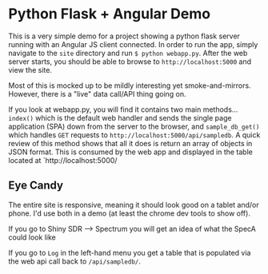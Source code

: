 # Python Flask + Angular Demo

This is a very simple demo for a project showing a python flask server running with an Angular JS client connected. In order to run the app, simply navigate to the `site` directory and run `$ python webapp.py`. After the web server starts, you should be able to browse to `http://localhost:5000` and view the site.

Most of this is mocked up to be mildly interesting yet smoke-and-mirrors. However, there is a "live" data call/API thing going on.

If you look at webapp.py, you will find it contains two main methods... `index()` which is the default web handler and sends the single page application (SPA) down from the server to the browser, and `sample_db_get()` which handles `GET` requests to `http://localhost:5000/api/sampledb`. A quick review of this method shows that all it does is return an array of objects in JSON format. This is consumed by the web app and displayed in the table located at `http://localhost:5000/

## Eye Candy
The entire site is responsive, meaning it should look good on a tablet and/or phone. I'd use both in a demo (at least the chrome dev tools to show off).

If you go to Shiny SDR --> Spectrum you will get an idea of what the SpecA could look like

If you go to `Log` in the left-hand menu you get a table that is populated via the web api call back to `/api/sampledb/`. 